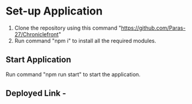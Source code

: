 # Set-up Application

1. Clone the repository using this command "https://github.com/Paras-27/Chroniclefront"
2. Run command "npm i" to install all the required modules.

## Start Application

Run command "npm run start" to start the application.

## Deployed Link -
